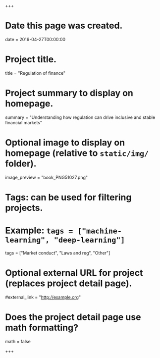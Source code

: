 +++
# Date this page was created.
date = 2016-04-27T00:00:00

# Project title.
title = "Regulation of finance"

# Project summary to display on homepage.
summary = "Understanding how regulation can drive inclusive and stable financial markets"

# Optional image to display on homepage (relative to `static/img/` folder).
image_preview = "book_PNG51027.png"

# Tags: can be used for filtering projects.
# Example: `tags = ["machine-learning", "deep-learning"]`
tags = ["Market conduct", "Laws and reg", "Other"]

# Optional external URL for project (replaces project detail page).
#external_link = "http://example.org"

# Does the project detail page use math formatting?
math = false

+++

